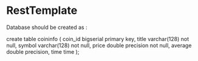 # RestTemplate



Database should be created as :

create table coininfo (
    coin_id bigserial primary key,
    title varchar(128) not null,
    symbol varchar(128) not null,
    price double precision not null,
    average double precision,
    time time
);

